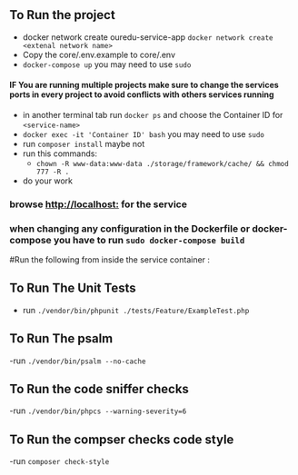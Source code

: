 # <service-name>


## To Run the project

- docker network create ouredu-service-app `docker network create <extenal network name>`
- Copy the core/.env.example to core/.env
- `docker-compose up` you may need to use `sudo`
#### IF You are running multiple projects make sure to change the services ports in every project to avoid conflicts with others services running
- in another terminal tab run `docker ps` and choose the Container ID for `<service-name>`
- `docker exec -it 'Container ID' bash` you may need to use `sudo`
- run `composer install` maybe not
- run this commands:
  - `chown -R www-data:www-data ./storage/framework/cache/ && chmod 777 -R .`
- do your work


### browse [http://localhost:<service-port>](http://localhost:<service-port>) for the service

### when changing any configuration in the Dockerfile or docker-compose you have to run `sudo docker-compose build`

#Run the following from inside the service container : 
## To Run The Unit Tests
- run `./vendor/bin/phpunit ./tests/Feature/ExampleTest.php`
## To Run The psalm
-run `./vendor/bin/psalm --no-cache`
## To Run the code sniffer checks
-run `./vendor/bin/phpcs --warning-severity=6`
## To Run the compser checks code style
-run `composer check-style`
